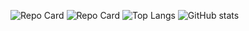![Repo Card](https://github-readme-stats.vercel.app/api/pin/?username=QiOrange-qior&theme=tokyonight&repo=QR-ify)  ![Repo Card](https://github-readme-stats.vercel.app/api/pin/?username=QiOrange-qior&theme=tokyonight&repo=Findex) 
![Top Langs](https://github-readme-stats.vercel.app/api/top-langs/?username=QiOrange-qior&theme=tokyonight)        ![GitHub stats](https://github-readme-stats.vercel.app/api?username=QiOrange-qior&theme=tokyonight&show_icons=true)
